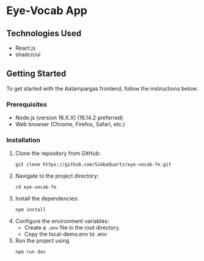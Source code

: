# Eye-Vocab App

## Technologies Used

- React.js
- shadcn/ui

## Getting Started

To get started with the Aatampargas frontend, follow the instructions below:

### Prerequisites

- Node.js (version 16.X.X) (16.14.2 preferred)
- Web browser (Chrome, Firefox, Safari, etc.)

### Installation

1. Clone the repository from GitHub:
   ```
   git clone https://github.com/SimbaQuartz/eye-vocab-fe.git
   ```
2. Navigate to the project directory:
   ```
   cd eye-vocab-fe
   ```
3. Install the dependencies:
   ```
   npm install
   ```
4. Configure the environment variables:
   - Create a `.env` file in the root directory.
   - Copy the local-demo.env to .env
5. Run the project using
   ```
   npm run dev
   ```
